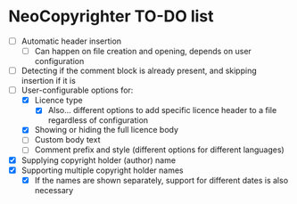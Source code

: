 # NeoCopyrighter TO-DO list

 - [ ] Automatic header insertion
   - [ ] Can happen on file creation and opening, depends on user configuration
 - [ ] Detecting if the comment block is already present, and skipping insertion if it is
 - [ ] User-configurable options for:
   - [x] Licence type
     - [x] Also... different options to add specific licence header to a file regardless of configuration
   - [x] Showing or hiding the full licence body
   - [ ] Custom body text
   - [ ] Comment prefix and style (different options for different languages)
 - [x] Supplying copyright holder (author) name
 - [x] Supporting multiple copyright holder names
   - [x] If the names are shown separately, support for different dates is also necessary
